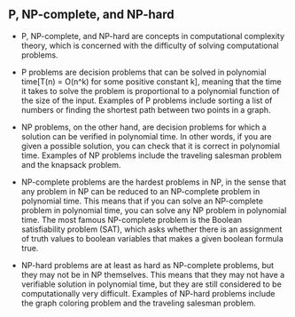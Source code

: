 ## P, NP-complete, and NP-hard

- P, NP-complete, and NP-hard are concepts in computational complexity theory, which is concerned with the difficulty of solving computational problems.

- P problems are decision problems that can be solved in polynomial time[T(n) = O(n^k) for some positive constant k], meaning that the time it takes to solve the problem is proportional to a polynomial function of the size of the input. Examples of P problems include sorting a list of numbers or finding the shortest path between two points in a graph.

- NP problems, on the other hand, are decision problems for which a solution can be verified in polynomial time. In other words, if you are given a possible solution, you can check that it is correct in polynomial time. Examples of NP problems include the traveling salesman problem and the knapsack problem.

- NP-complete problems are the hardest problems in NP, in the sense that any problem in NP can be reduced to an NP-complete problem in polynomial time. This means that if you can solve an NP-complete problem in polynomial time, you can solve any NP problem in polynomial time. The most famous NP-complete problem is the Boolean satisfiability problem (SAT), which asks whether there is an assignment of truth values to boolean variables that makes a given boolean formula true.

- NP-hard problems are at least as hard as NP-complete problems, but they may not be in NP themselves. This means that they may not have a verifiable solution in polynomial time, but they are still considered to be computationally very difficult. Examples of NP-hard problems include the graph coloring problem and the traveling salesman problem.

